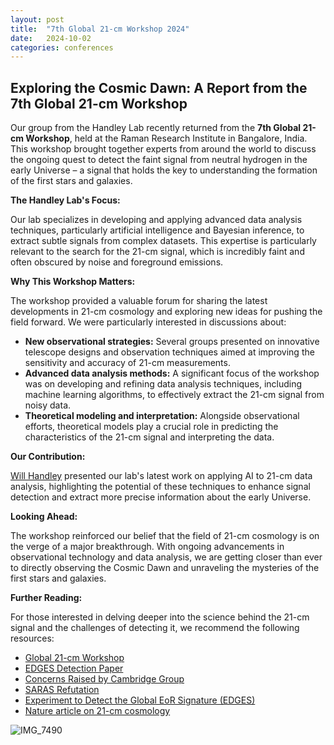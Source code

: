 ```yaml
---
layout: post
title:  "7th Global 21-cm Workshop 2024"
date:   2024-10-02 
categories: conferences
---
```


## Exploring the Cosmic Dawn: A Report from the 7th Global 21-cm Workshop

Our group from the Handley Lab recently returned from the **7th Global 21-cm Workshop**, held at the Raman Research Institute in Bangalore, India. This workshop brought together experts from around the world to discuss the ongoing quest to detect the faint signal from neutral hydrogen in the early Universe – a signal that holds the key to understanding the formation of the first stars and galaxies.

**The Handley Lab's Focus:**

Our lab specializes in developing and applying advanced data analysis techniques, particularly artificial intelligence and Bayesian inference, to extract subtle signals from complex datasets. This expertise is particularly relevant to the search for the 21-cm signal, which is incredibly faint and often obscured by noise and foreground emissions.

**Why This Workshop Matters:**

The workshop provided a valuable forum for sharing the latest developments in 21-cm cosmology and exploring new ideas for pushing the field forward.  We were particularly interested in discussions about:

* **New observational strategies:** Several groups presented on innovative telescope designs and observation techniques aimed at improving the sensitivity and accuracy of 21-cm measurements.
* **Advanced data analysis methods:**  A significant focus of the workshop was on developing and refining data analysis techniques, including machine learning algorithms, to effectively extract the 21-cm signal from noisy data. 
* **Theoretical modeling and interpretation:**  Alongside observational efforts, theoretical models play a crucial role in predicting the characteristics of the 21-cm signal and interpreting the data.

**Our Contribution:**

[Will Handley](/people/will-handley) presented our lab's latest work on applying AI to 21-cm data analysis, highlighting the potential of these techniques to enhance signal detection and extract more precise information about the early Universe.

**Looking Ahead:**

The workshop reinforced our belief that the field of 21-cm cosmology is on the verge of a major breakthrough.  With ongoing advancements in observational technology and data analysis, we are getting closer than ever to directly observing the Cosmic Dawn and unraveling the mysteries of the first stars and galaxies.

**Further Reading:**

For those interested in delving deeper into the science behind the 21-cm signal and the challenges of detecting it, we recommend the following resources:

* [Global 21-cm Workshop](https://sites.google.com/view/global-21-cm-workshop)
* [EDGES Detection Paper](https://www.nature.com/articles/nature25792)
* [Concerns Raised by Cambridge Group](https://arxiv.org/abs/1805.01421)
* [SARAS Refutation](https://iopscience.iop.org/article/10.3847/1538-4357/aabae1)
* [Experiment to Detect the Global EoR Signature (EDGES)](https://en.wikipedia.org/wiki/Experiment_to_Detect_the_Global_EoR_Signature)
* [Nature article on 21-cm cosmology](https://www.nature.com/articles/d44151-023-00183-0) 

![IMG_7490](https://github.com/user-attachments/assets/dd548fe1-fbcf-4d68-aa75-df25e9ea0ab9)
